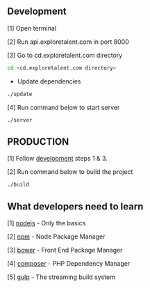 ## Development ##

[1] Open terminal

[2] Run api.exploretalent.com in port 8000

[3] Go to cd.exploretalent.com directory

```sh
cd <cd.exploretalent.com directory>
```

* Update dependencies

```sh
./update
```

[4] Run command below to start server

```sh
./server
```

## PRODUCTION ##

[1] Follow [development](#development) steps 1 & 3.

[2] Run command below to build the project

```sh
./build
```

## What developers need to learn ##

[1] [nodejs](https://nodejs.org/) - Only the basics

[2] [npm](https://www.npmjs.com/) - Node Package Manager

[3] [bower](http://bower.io/) - Front End Package Manager

[4] [composer](https://getcomposer.org/) - PHP Dependency Manager

[5] [gulp](http://gulpjs.com/) - The streaming build system
